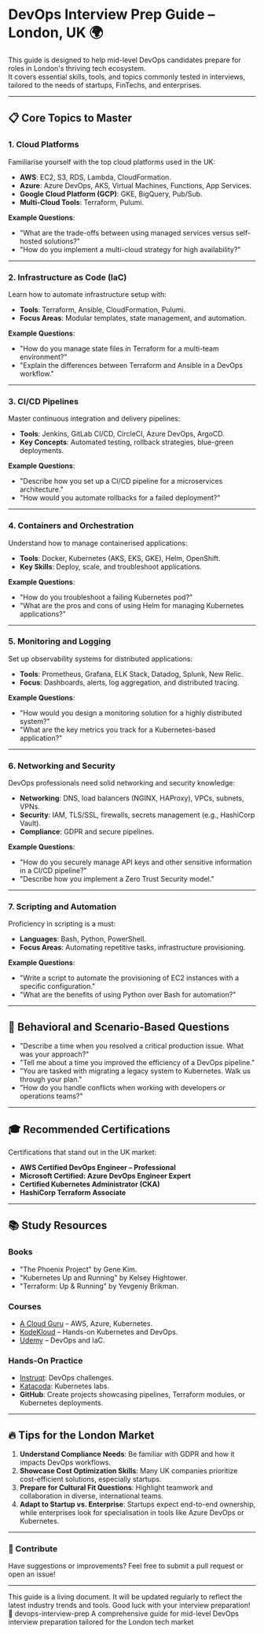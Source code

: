 # DevOps Interview Prep Guide – London, UK 🌍

This guide is designed to help mid-level DevOps candidates prepare for roles in London's thriving tech ecosystem.  
It covers essential skills, tools, and topics commonly tested in interviews, tailored to the needs of startups, FinTechs, and enterprises.

---

## 📋 Core Topics to Master

### 1. **Cloud Platforms**
Familiarise yourself with the top cloud platforms used in the UK:
- **AWS**: EC2, S3, RDS, Lambda, CloudFormation.
- **Azure**: Azure DevOps, AKS, Virtual Machines, Functions, App Services.
- **Google Cloud Platform (GCP)**: GKE, BigQuery, Pub/Sub.
- **Multi-Cloud Tools**: Terraform, Pulumi.

**Example Questions**:
- "What are the trade-offs between using managed services versus self-hosted solutions?"
- "How do you implement a multi-cloud strategy for high availability?"

---

### 2. **Infrastructure as Code (IaC)**
Learn how to automate infrastructure setup with:
- **Tools**: Terraform, Ansible, CloudFormation, Pulumi.
- **Focus Areas**: Modular templates, state management, and automation.

**Example Questions**:
- "How do you manage state files in Terraform for a multi-team environment?"
- "Explain the differences between Terraform and Ansible in a DevOps workflow."

---

### 3. **CI/CD Pipelines**
Master continuous integration and delivery pipelines:
- **Tools**: Jenkins, GitLab CI/CD, CircleCI, Azure DevOps, ArgoCD.
- **Key Concepts**: Automated testing, rollback strategies, blue-green deployments.

**Example Questions**:
- "Describe how you set up a CI/CD pipeline for a microservices architecture."
- "How would you automate rollbacks for a failed deployment?"

---

### 4. **Containers and Orchestration**
Understand how to manage containerised applications:
- **Tools**: Docker, Kubernetes (AKS, EKS, GKE), Helm, OpenShift.
- **Key Skills**: Deploy, scale, and troubleshoot applications.

**Example Questions**:
- "How do you troubleshoot a failing Kubernetes pod?"
- "What are the pros and cons of using Helm for managing Kubernetes applications?"

---

### 5. **Monitoring and Logging**
Set up observability systems for distributed applications:
- **Tools**: Prometheus, Grafana, ELK Stack, Datadog, Splunk, New Relic.
- **Focus**: Dashboards, alerts, log aggregation, and distributed tracing.

**Example Questions**:
- "How would you design a monitoring solution for a highly distributed system?"
- "What are the key metrics you track for a Kubernetes-based application?"

---

### 6. **Networking and Security**
DevOps professionals need solid networking and security knowledge:
- **Networking**: DNS, load balancers (NGINX, HAProxy), VPCs, subnets, VPNs.
- **Security**: IAM, TLS/SSL, firewalls, secrets management (e.g., HashiCorp Vault).
- **Compliance**: GDPR and secure pipelines.

**Example Questions**:
- "How do you securely manage API keys and other sensitive information in a CI/CD pipeline?"
- "Describe how you implement a Zero Trust Security model."

---

### 7. **Scripting and Automation**
Proficiency in scripting is a must:
- **Languages**: Bash, Python, PowerShell.
- **Focus Areas**: Automating repetitive tasks, infrastructure provisioning.

**Example Questions**:
- "Write a script to automate the provisioning of EC2 instances with a specific configuration."
- "What are the benefits of using Python over Bash for automation?"

---

## 🤔 Behavioral and Scenario-Based Questions
- "Describe a time when you resolved a critical production issue. What was your approach?"
- "Tell me about a time you improved the efficiency of a DevOps pipeline."
- "You are tasked with migrating a legacy system to Kubernetes. Walk us through your plan."
- "How do you handle conflicts when working with developers or operations teams?"

---

## 🎓 Recommended Certifications
Certifications that stand out in the UK market:
- **AWS Certified DevOps Engineer – Professional**
- **Microsoft Certified: Azure DevOps Engineer Expert**
- **Certified Kubernetes Administrator (CKA)**
- **HashiCorp Terraform Associate**

---

## 📚 Study Resources

### **Books**
- "The Phoenix Project" by Gene Kim.
- "Kubernetes Up and Running" by Kelsey Hightower.
- "Terraform: Up & Running" by Yevgeniy Brikman.

### **Courses**
- [A Cloud Guru](https://acloudguru.com/) – AWS, Azure, Kubernetes.
- [KodeKloud](https://kodekloud.com/) – Hands-on Kubernetes and DevOps.
- [Udemy](https://udemy.com/) – DevOps and IaC.

### **Hands-On Practice**
- [Instruqt](https://instruqt.com/): DevOps challenges.
- [Katacoda](https://katacoda.com/): Kubernetes labs.
- **GitHub**: Create projects showcasing pipelines, Terraform modules, or Kubernetes deployments.

---

## 🔥 Tips for the London Market
1. **Understand Compliance Needs**: Be familiar with GDPR and how it impacts DevOps workflows.
2. **Showcase Cost Optimization Skills**: Many UK companies prioritize cost-efficient solutions, especially startups.
3. **Prepare for Cultural Fit Questions**: Highlight teamwork and collaboration in diverse, international teams.
4. **Adapt to Startup vs. Enterprise**: Startups expect end-to-end ownership, while enterprises look for specialisation in tools like Azure DevOps or Kubernetes.

---

### 🙌 Contribute
Have suggestions or improvements? Feel free to submit a pull request or open an issue!

---

This guide is a living document. It will be updated regularly to reflect the latest industry trends and tools. Good luck with your interview preparation! 🚀
 devops-interview-prep
A comprehensive guide for mid-level DevOps interview preparation tailored for the London tech market
